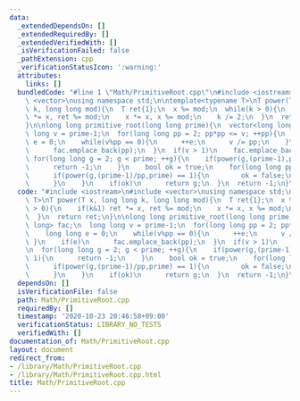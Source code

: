 ```yaml
---
data:
  _extendedDependsOn: []
  _extendedRequiredBy: []
  _extendedVerifiedWith: []
  _isVerificationFailed: false
  _pathExtension: cpp
  _verificationStatusIcon: ':warning:'
  attributes:
    links: []
  bundledCode: "#line 1 \"Math/PrimitiveRoot.cpp\"\n#include <iostream>\n#include\
    \ <vector>\nusing namespace std;\n\ntemplate<typename T>\nT power(T x, long long\
    \ k, long long mod){\n  T ret{1};\n  x %= mod;\n  while(k > 0){\n    if(k&1) ret\
    \ *= x, ret %= mod;\n    x *= x, x %= mod;\n    k /= 2;\n  }\n  return ret;\n\
    }\n\nlong long primitive_root(long long prime){\n  vector<long long> fac;\n  long\
    \ long v = prime-1;\n  for(long long pp = 2; pp*pp <= v; ++pp){\n    long long\
    \ e = 0;\n    while(v%pp == 0){\n      ++e;\n      v /= pp;\n    }\n    if(e)\n\
    \      fac.emplace_back(pp);\n  }\n  if(v > 1)\n    fac.emplace_back(v);\n\n \
    \ for(long long g = 2; g < prime; ++g){\n    if(power(g,(prime-1),prime) != 1){\n\
    \      return -1;\n    }\n    bool ok = true;\n    for(long long pp : fac){\n\
    \      if(power(g,(prime-1)/pp,prime) == 1){\n        ok = false;\n        break;\n\
    \      }\n    }\n    if(ok)\n      return g;\n  }\n  return -1;\n}\n"
  code: "#include <iostream>\n#include <vector>\nusing namespace std;\n\ntemplate<typename\
    \ T>\nT power(T x, long long k, long long mod){\n  T ret{1};\n  x %= mod;\n  while(k\
    \ > 0){\n    if(k&1) ret *= x, ret %= mod;\n    x *= x, x %= mod;\n    k /= 2;\n\
    \  }\n  return ret;\n}\n\nlong long primitive_root(long long prime){\n  vector<long\
    \ long> fac;\n  long long v = prime-1;\n  for(long long pp = 2; pp*pp <= v; ++pp){\n\
    \    long long e = 0;\n    while(v%pp == 0){\n      ++e;\n      v /= pp;\n   \
    \ }\n    if(e)\n      fac.emplace_back(pp);\n  }\n  if(v > 1)\n    fac.emplace_back(v);\n\
    \n  for(long long g = 2; g < prime; ++g){\n    if(power(g,(prime-1),prime) !=\
    \ 1){\n      return -1;\n    }\n    bool ok = true;\n    for(long long pp : fac){\n\
    \      if(power(g,(prime-1)/pp,prime) == 1){\n        ok = false;\n        break;\n\
    \      }\n    }\n    if(ok)\n      return g;\n  }\n  return -1;\n}\n"
  dependsOn: []
  isVerificationFile: false
  path: Math/PrimitiveRoot.cpp
  requiredBy: []
  timestamp: '2020-10-23 20:46:58+09:00'
  verificationStatus: LIBRARY_NO_TESTS
  verifiedWith: []
documentation_of: Math/PrimitiveRoot.cpp
layout: document
redirect_from:
- /library/Math/PrimitiveRoot.cpp
- /library/Math/PrimitiveRoot.cpp.html
title: Math/PrimitiveRoot.cpp
---
```

